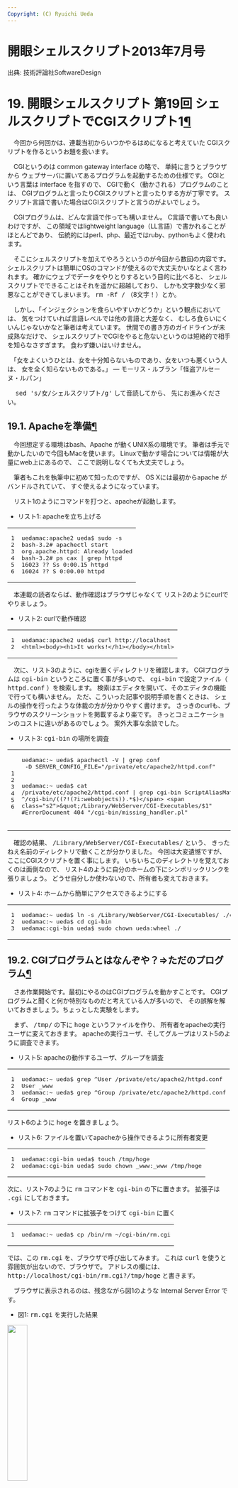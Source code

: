 ```yaml
---
Copyright: (C) Ryuichi Ueda
---
```



# 開眼シェルスクリプト2013年7月号
出典: 技術評論社SoftwareDesign
 
 <div class="section" id="cgi1">
<h1>19. 開眼シェルスクリプト 第19回 シェルスクリプトでCGIスクリプト1<a class="headerlink" href="#cgi1" title="このヘッドラインへのパーマリンク">¶</a></h1>
<p>　今回から何回かは、連載当初からいつかやるはめになると考えていた
CGIスクリプトを作るというお題を扱います。</p>
<p>　CGIというのは common gateway interface の略で、
単純に言うとブラウザから
ウェブサーバに置いてあるプログラムを起動するための仕様です。
CGIという言葉は interface を指すので、
CGIで動く（動かされる）プログラムのことは、
CGIプログラムと言ったりCGIスクリプトと言ったりする方が丁寧です。
スクリプト言語で書いた場合はCGIスクリプトと言うのがよいでしょう。</p>
<p>　CGIプログラムは、どんな言語で作っても構いません。
C言語で書いても良いわけですが、
この領域ではlightweight language（LL言語）で書かれることがほとんどであり、
伝統的にはperl、php、最近ではruby、pythonもよく使われます。</p>
<p>　そこにシェルスクリプトを加えてやろうというのが今回から数回の内容です。
シェルスクリプトは簡単にOSのコマンドが使えるので大丈夫かいなとよく言われます。
確かにウェブでデータをやりとりするという目的に比べると、
シェルスクリプトでできることはそれを遥かに超越しており、
しかも文字数少なく邪悪なことができてしまいます。
<tt class="docutils literal"><span class="pre">rm</span> <span class="pre">-Rf</span> <span class="pre">/</span></tt> （8文字！）とか。</p>
<p>　しかし、「インジェクションを食らいやすいかどうか」という観点においては、
気をつけていれば言語レベルでは他の言語と大差なく、
むしろ食らいにくいんじゃないかなと筆者は考えています。
世間での書き方のガイドラインが未成熟なだけで、
シェルスクリプトでCGIをやると危ないというのは短絡的で相手を知らなさすぎます。
食わず嫌いはいけません。</p>
<p>　「女をよくいうひとは、女を十分知らないものであり、女をいつも悪くいう人は、
女を全く知らないものである。」
&#8212; モーリス・ルブラン「怪盗アルセーヌ・ルパン」</p>
<p>　 <tt class="docutils literal"><span class="pre">sed</span> <span class="pre">'s/女/シェルスクリプト/g'</span></tt> して音読してから、
先にお進みください。</p>
<div class="section" id="apache">
<h2>19.1. Apacheを準備<a class="headerlink" href="#apache" title="このヘッドラインへのパーマリンク">¶</a></h2>
<p>　今回想定する環境はbash、Apache が動くUNIX系の環境です。
筆者は手元で動かしたいので今回もMacを使います。
Linuxで動かす場合については情報が大量にweb上にあるので、
ここで説明しなくても大丈夫でしょう。</p>
<p>　筆者もこれを執筆中に初めて知ったのですが、
OS Xには最初からapache がバンドルされていて、
すぐ使えるようになっています。</p>
<p>　リスト1のようにコマンドを打つと、apacheが起動します。</p>
<ul class="simple">
<li>リスト1: apacheを立ち上げる</li>
</ul>
<div class="highlight-bash"><table class="highlighttable"><tr><td class="linenos"><div class="linenodiv"><pre>1
2
3
4
5
6</pre></div></td><td class="code"><div class="highlight"><pre>uedamac:apache2 ueda<span class="nv">$ </span>sudo -s
bash-3.2# apachectl start
org.apache.httpd: Already loaded
bash-3.2# ps cax | grep httpd
16023 ?? Ss 0:00.15 httpd
16024 ?? S 0:00.00 httpd
</pre></div>
</td></tr></table></div>
<p>　本連載の読者ならば、動作確認はブラウザじゃなくて
リスト2のようにcurlでやりましょう。</p>
<ul class="simple">
<li>リスト2: curlで動作確認</li>
</ul>
<div class="highlight-bash"><table class="highlighttable"><tr><td class="linenos"><div class="linenodiv"><pre>1
2</pre></div></td><td class="code"><div class="highlight"><pre>uedamac:apache2 ueda<span class="nv">$ </span>curl http://localhost
&lt;html&gt;&lt;body&gt;&lt;h1&gt;It works!&lt;/h1&gt;&lt;/body&gt;&lt;/html&gt;
</pre></div>
</td></tr></table></div>
<p>　次に、リスト3のように、cgiを置くディレクトリを確認します。
CGIプログラムは <tt class="docutils literal"><span class="pre">cgi-bin</span></tt> というところに置く事が多いので、
<tt class="docutils literal"><span class="pre">cgi-bin</span></tt> で設定ファイル（ <tt class="docutils literal"><span class="pre">httpd.conf</span></tt> ）を検索します。
検索はエディタを開いて、そのエディタの機能で行っても構いません。
ただ、こういった記事や説明手順を書くときは、
シェルの操作を行ったような体裁の方が分かりやすく書けます。
さっきのcurlも、ブラウザのスクリーンショットを掲載するより楽です。
きっとコミュニケーションのコストに違いがあるのでしょう。
案外大事な余談でした。</p>
<ul class="simple">
<li>リスト3: <tt class="docutils literal"><span class="pre">cgi-bin</span></tt> の場所を調査</li>
</ul>
<div class="highlight-bash"><table class="highlighttable"><tr><td class="linenos"><div class="linenodiv"><pre>1
2
3
4
5
6</pre></div></td><td class="code"><div class="highlight"><pre>uedamac:~ ueda<span class="nv">$ </span>apachectl -V | grep conf
 -D <span class="nv">SERVER_CONFIG_FILE</span><span class="o">=</span><span class="s2">&quot;/private/etc/apache2/httpd.conf&quot;</span>

uedamac:~ ueda<span class="nv">$ </span>cat /private/etc/apache2/httpd.conf | grep cgi-bin
 ScriptAliasMatch ^/cgi-bin/<span class="o">((</span>?!<span class="o">(</span>?i:webobjects<span class="o">))</span>.*<span class="nv">$)</span> <span class="s2">&quot;/Library/WebServer/CGI-Executables/$1&quot;</span>
<span class="c">#ErrorDocument 404 &quot;/cgi-bin/missing_handler.pl&quot;</span>
</pre></div>
</td></tr></table></div>
<p>　確認の結果、 <tt class="docutils literal"><span class="pre">/Library/WebServer/CGI-Executables/</span></tt> という、
きったねえ名前のディレクトリで動くことが分かりました。
今回は大変遺憾ですが、ここにCGIスクリプトを置く事にします。
いちいちこのディレクトリを覚えておくのは面倒なので、
リスト4のように自分のホームの下にシンボリックリンクを張りましょう。
どうせ自分しか使わないので、所有者も変えておきます。</p>
<ul class="simple">
<li>リスト4: ホームから簡単にアクセスできるようにする</li>
</ul>
<div class="highlight-bash"><table class="highlighttable"><tr><td class="linenos"><div class="linenodiv"><pre>1
2
3</pre></div></td><td class="code"><div class="highlight"><pre>uedamac:~ ueda<span class="nv">$ </span>ln -s /Library/WebServer/CGI-Executables/ ./cgi-bin
uedamac:~ ueda<span class="nv">$ </span><span class="nb">cd </span>cgi-bin
uedamac:cgi-bin ueda<span class="nv">$ </span>sudo chown ueda:wheel ./
</pre></div>
</td></tr></table></div>
</div>
<div class="section" id="cgi">
<h2>19.2. CGIプログラムとはなんぞや？=&gt;ただのプログラム<a class="headerlink" href="#cgi" title="このヘッドラインへのパーマリンク">¶</a></h2>
<p>　さあ作業開始です。最初にやるのはCGIプログラムを動かすことです。
CGIプログラムと聞くと何か特別なものだと考えている人が多いので、
その誤解を解いておきましょう。ちょっとした実験をします。</p>
<p>　まず、 <tt class="docutils literal"><span class="pre">/tmp/</span></tt> の下に <tt class="docutils literal"><span class="pre">hoge</span></tt> というファイルを作り、
所有者をapacheの実行ユーザに変えておきます。
apacheの実行ユーザ、そしてグループはリスト5のように調査できます。</p>
<ul class="simple">
<li>リスト5: apacheの動作するユーザ、グループを調査</li>
</ul>
<div class="highlight-bash"><table class="highlighttable"><tr><td class="linenos"><div class="linenodiv"><pre>1
2
3
4</pre></div></td><td class="code"><div class="highlight"><pre>uedamac:~ ueda<span class="nv">$ </span>grep ^User /private/etc/apache2/httpd.conf
User _www
uedamac:~ ueda<span class="nv">$ </span>grep ^Group /private/etc/apache2/httpd.conf
Group _www
</pre></div>
</td></tr></table></div>
<p>リスト6のように <tt class="docutils literal"><span class="pre">hoge</span></tt> を置きましょう。</p>
<ul class="simple">
<li>リスト6: ファイルを置いてapacheから操作できるように所有者変更</li>
</ul>
<div class="highlight-bash"><table class="highlighttable"><tr><td class="linenos"><div class="linenodiv"><pre>1
2</pre></div></td><td class="code"><div class="highlight"><pre>uedamac:cgi-bin ueda<span class="nv">$ </span>touch /tmp/hoge
uedamac:cgi-bin ueda<span class="nv">$ </span>sudo chown _www:_www /tmp/hoge
</pre></div>
</td></tr></table></div>
<p>次に、リスト7のように <tt class="docutils literal"><span class="pre">rm</span></tt> コマンドを <tt class="docutils literal"><span class="pre">cgi-bin</span></tt> の下に置きます。
拡張子は <tt class="docutils literal"><span class="pre">.cgi</span></tt> にしておきます。</p>
<ul class="simple">
<li>リスト7: <tt class="docutils literal"><span class="pre">rm</span></tt> コマンドに拡張子をつけて <tt class="docutils literal"><span class="pre">cgi-bin</span></tt> に置く</li>
</ul>
<div class="highlight-bash"><table class="highlighttable"><tr><td class="linenos"><div class="linenodiv"><pre>1</pre></div></td><td class="code"><div class="highlight"><pre>uedamac:~ ueda<span class="nv">$ </span>cp /bin/rm ~/cgi-bin/rm.cgi
</pre></div>
</td></tr></table></div>
<p>では、この <tt class="docutils literal"><span class="pre">rm.cgi</span></tt> を、ブラウザで呼び出してみます。
これは <tt class="docutils literal"><span class="pre">curl</span></tt> を使うと雰囲気が出ないので、ブラウザで。
アドレスの欄には、
<tt class="docutils literal"><span class="pre">http://localhost/cgi-bin/rm.cgi?/tmp/hoge</span></tt> と書きます。</p>
<p>　ブラウザに表示されるのは、残念ながら図1のような
Internal Server Error です。</p>
<ul class="simple">
<li>図1: <tt class="docutils literal"><span class="pre">rm.cgi</span></tt> を実行した結果</li>
</ul>
<div class="figure">
<a class="reference internal image-reference" href="RM_CGI.png"><img alt="" src="RM_CGI.png" style="width: 30%;" /></a>
</div>
<p>しかし、 <tt class="docutils literal"><span class="pre">/tmp/hoge</span></tt> は、リスト8のように消えています。</p>
<ul class="simple">
<li>リスト8: <tt class="docutils literal"><span class="pre">/tmp/hoge</span></tt> が消える</li>
</ul>
<div class="highlight-bash"><table class="highlighttable"><tr><td class="linenos"><div class="linenodiv"><pre>1
2</pre></div></td><td class="code"><div class="highlight"><pre>uedamac:cgi-bin ueda<span class="nv">$ </span>ls /tmp/hoge
ls: /tmp/hoge: No such file or directory
</pre></div>
</td></tr></table></div>
<p>びっくりしましたでしょうか？</p>
<p>　結局、何をやったかというと、
ブラウザに <tt class="docutils literal"><span class="pre">http://localhost/cgi-bin/rm.cgi?/tmp/hoge</span></tt>
を指定することで、サーバ（この例では自分のMac）の
<tt class="docutils literal"><span class="pre">cgi-bin</span></tt> の下の <tt class="docutils literal"><span class="pre">rm.cgi</span></tt> のオプションに、
<tt class="docutils literal"><span class="pre">/tmp/hoge</span></tt> を渡して <tt class="docutils literal"><span class="pre">/tmp/hoge</span></tt> を消したということになります。
<tt class="docutils literal"><span class="pre">ssh</span></tt> でリモートのサーバに対し、</p>
<div class="highlight-bash"><div class="highlight"><pre><span class="nv">$ </span>ssh &lt;ホスト&gt; <span class="s1">&#39;~/cgi-bin/rm.cgi /tmp/hoge&#39;</span>
</pre></div>
</div>
<p>とやることと何ら変わりがありません。
違うのは、22番ポートでなく、80番ポートを使用したくらいです。</p>
<p>　ただし、 <tt class="docutils literal"><span class="pre">rm</span></tt> コマンドをインターネット上から
不特定多数の人にやられたらたまったものではないので、
apacheでは、</p>
<ul class="simple">
<li>UserやGroupで実行するユーザを限定</li>
<li>実行できるプログラムを特定のディレクトリの下のものに制限</li>
<li>拡張子を登録した物だけに制限</li>
</ul>
<p>するなど、一定の制約を設けてなるべく安全にしてあります。</p>
<p>　逆に、 <tt class="docutils literal"><span class="pre">~/cgi-bin/</span></tt> の下に置いて実行可能なようにパーミッションを設定すれば、
プログラムはなんでもCGIで起動できるようになります。
<tt class="docutils literal"><span class="pre">rm.cgi</span></tt> のようにC言語で書いてあっても、
伝統的に perl で書いても動きます。</p>
<p>　・・・ということは、シェルスクリプトでも動くということになります。</p>
</div>
<div class="section" id="id1">
<h2>19.3. CGIシェルスクリプトを書く<a class="headerlink" href="#id1" title="このヘッドラインへのパーマリンク">¶</a></h2>
<p>　では、シェルスクリプトでCGIスクリプトを書いてみましょう。
まず、ブラウザに字を表示するための最小限のCGIスクリプトをリスト9に示します。</p>
<ul class="simple">
<li>リスト9: 最小限のCGIスクリプト</li>
</ul>
<div class="highlight-bash"><table class="highlighttable"><tr><td class="linenos"><div class="linenodiv"><pre>1
2
3
4
5
6
7
8</pre></div></td><td class="code"><div class="highlight"><pre>uedamac:cgi-bin ueda<span class="nv">$ </span>cat smallest.cgi
<span class="c">#!/bin/bash -xv</span>

<span class="nb">echo</span> <span class="s2">&quot;Content-Type: text/html&quot;</span>
<span class="nb">echo</span> <span class="s2">&quot;&quot;</span>
<span class="nb">echo</span> 魚眼perlスクリプト
//書いたら実行できるようにしておきましょう。
uedamac:cgi-bin ueda<span class="nv">$ </span>chmod +x smallest.cgi
</pre></div>
</td></tr></table></div>
<p>　このシェルスクリプトは何の変哲もないものなので、
リスト10のように普通に端末から実行できます。</p>
<ul class="simple">
<li>リスト10: 端末からCGIスクリプトを実行してみる</li>
</ul>
<div class="highlight-bash"><table class="highlighttable"><tr><td class="linenos"><div class="linenodiv"><pre>1
2
3
4</pre></div></td><td class="code"><div class="highlight"><pre>uedamac:cgi-bin ueda<span class="nv">$ </span>./smallest.cgi 2&gt; /dev/null
Content-Type: text/html

魚眼perlスクリプト
</pre></div>
</td></tr></table></div>
<p>　何の変哲もないのですが、ブラウザから呼び出すと図2のように見えます。</p>
<ul class="simple">
<li>図2: ブラウザから <tt class="docutils literal"><span class="pre">smallest.cgi</span></tt> を実行した結果</li>
</ul>
<div class="figure">
<a class="reference internal image-reference" href="SMALLEST.png"><img alt="" src="SMALLEST.png" style="width: 50%;" /></a>
</div>
<p>　この例のポイントはいくつかあります。
まず、 <tt class="docutils literal"><span class="pre">Content-Type-type:</span> <span class="pre">text/html</span></tt> ですが、
これはHTTPプロトコルで定められたHTTPヘッダです。
さきほどの <tt class="docutils literal"><span class="pre">rm.cgi</span></tt> でブラウザにエラーが出たのは、
HTTPヘッダを <tt class="docutils literal"><span class="pre">rm.cgi</span></tt> が出さないからです。
ブラウザとapacheはHTTPプロトコルでしゃべっているので、
apache（が動かしているCGIプログラム）
がHTTPヘッダを返さず、ブラウザが怒ったのでした。</p>
<p>　ヘッダの次の <tt class="docutils literal"><span class="pre">echo</span> <span class="pre">&quot;&quot;</span></tt> は、
ヘッダと中身を区切る空白行を出すためにあります。
ヘッダの前には余計なものを出してはいけないので、
例えばリスト11のようなCGIスクリプトをブラウザから呼び出すと、
やはりブラウザにエラーが表示されます。</p>
<ul class="simple">
<li>リスト11: HTTPヘッダの前に何か出力するとエラーになる</li>
</ul>
<div class="highlight-bash"><table class="highlighttable"><tr><td class="linenos"><div class="linenodiv"><pre> 1
 2
 3
 4
 5
 6
 7
 8
 9
10
11</pre></div></td><td class="code"><div class="highlight"><pre>uedamac:cgi-bin ueda<span class="nv">$ </span>cat dame.cgi
<span class="c">#!/bin/bash -xv</span>

<span class="nb">echo </span>huh?
<span class="nb">echo</span> <span class="s2">&quot;Content-Type: text/html&quot;</span>
<span class="nb">echo</span> <span class="s2">&quot;&quot;</span>
<span class="nb">echo</span> 湾岸pythonスクリプト
uedamac:cgi-bin ueda<span class="nv">$ </span>curl http://localhost/cgi-bin/dame.cgi 2&gt; /dev/null | head -n 3
&lt;!DOCTYPE HTML PUBLIC <span class="s2">&quot;-//IETF//DTD HTML 2.0//EN&quot;</span>&gt;
&lt;html&gt;&lt;head&gt;
&lt;title&gt;500 Internal Server Error&lt;/title&gt;
</pre></div>
</td></tr></table></div>
<p>　この例では <tt class="docutils literal"><span class="pre">Content-Type-type:</span> <span class="pre">text/html</span></tt> と、
「テキストのHTML」を送ると言っておいて、
実際には単なる一行のテキストしか送っていませんが、
これは今のところこだわらないでおきましょう。</p>
<p>　次に着目すべきは、シェルスクリプトはただ標準出力に字を出しているだけで、
ブラウザやウェブサーバに何か特別なことをしているわけではないということです。
これはapacheがシェルスクリプトの出力を受け取ってブラウザに投げるからです。
シェルスクリプトの側ですべきことは、
正確なHTTPヘッダの出力だけということになります。
いかにもUNIXらしい動きです。</p>
<p>　最後、シバン（ <tt class="docutils literal"><span class="pre">#!/bin/bash</span></tt> ）の行にログを出力する <tt class="docutils literal"><span class="pre">-vx</span></tt>
というオプションをつけましたが、このログはどこに行くのか。
実はリスト12のように、apacheのエラーログに行きます。</p>
<ul class="simple">
<li>リスト12: <tt class="docutils literal"><span class="pre">error_log</span></tt> にCGIスクリプトの標準エラー出力がたまる</li>
</ul>
<div class="highlight-bash"><table class="highlighttable"><tr><td class="linenos"><div class="linenodiv"><pre>1
2
3
4
5
6
7
8
9</pre></div></td><td class="code"><div class="highlight"><pre>uedamac:cgi-bin ueda<span class="nv">$ </span>cat /private/var/log/apache2/error_log
<span class="o">(</span>略<span class="o">)</span>
<span class="o">[</span>Tue Apr 23 21:46:14 2013<span class="o">]</span> <span class="o">[</span>error<span class="o">]</span> <span class="o">[</span>client ::1<span class="o">]</span> <span class="c">#!/bin/bash -xv</span>
<span class="o">[</span>Tue Apr 23 21:46:14 2013<span class="o">]</span> <span class="o">[</span>error<span class="o">]</span> <span class="o">[</span>client ::1<span class="o">]</span>
<span class="o">[</span>Tue Apr 23 21:46:14 2013<span class="o">]</span> <span class="o">[</span>error<span class="o">]</span> <span class="o">[</span>client ::1<span class="o">]</span> <span class="nb">echo</span> <span class="s2">&quot;Content-Type: text/html&quot;</span>
<span class="o">[</span>Tue Apr 23 21:46:14 2013<span class="o">]</span> <span class="o">[</span>error<span class="o">]</span> <span class="o">[</span>client ::1<span class="o">]</span> + <span class="nb">echo</span> <span class="s1">&#39;Content-Type: text/html&#39;</span>
<span class="o">[</span>Tue Apr 23 21:46:14 2013<span class="o">]</span> <span class="o">[</span>error<span class="o">]</span> <span class="o">[</span>client ::1<span class="o">]</span> <span class="nb">echo</span> <span class="s2">&quot;&quot;</span>
<span class="o">[</span>Tue Apr 23 21:46:14 2013<span class="o">]</span> <span class="o">[</span>error<span class="o">]</span> <span class="o">[</span>client ::1<span class="o">]</span> + <span class="nb">echo</span> <span class="s1">&#39;&#39;</span>
<span class="o">[</span>Tue Apr 23 21:46:14 2013<span class="o">]</span> <span class="o">[</span>error<span class="o">]</span> <span class="o">[</span>client ::1<span class="o">]</span> <span class="nb">echo</span> <span class="se">\\x</span>e9<span class="se">\\x</span>ad<span class="se">\\x</span>9a...<span class="o">(</span>略<span class="o">)</span>
</pre></div>
</td></tr></table></div>
<p>　今挙げたポイントは、別のLL言語でも全く同じ事です。
違うのは、LL言語には便利なライブラリが存在していて、
ウェブサーバとのダイレクトなやりとりがちょっとだけ隠蔽されていることです。
でもまあ、何を使おうが普通のCGIの場合、
最終的にはHTTPでHTMLやjavascriptを出力することになります。</p>
</div>
<div class="section" id="id2">
<h2>19.4. とりあえず何か作ってみましょう<a class="headerlink" href="#id2" title="このヘッドラインへのパーマリンク">¶</a></h2>
<p>　さて、シェルスクリプトでCGIスクリプトが作れると分かったので、
さっそくなにか作ってみましょう。
実用的なものは次回以降にまわすとして、
何か面白い物を作ってみましょう。</p>
<p>　まずは、端末からブラウザに文字等を送り込むものを作ってみます。
リスト13のようなシェルスクリプトを作ります。</p>
<ul class="simple">
<li>リスト13: <tt class="docutils literal"><span class="pre">notify.cgi</span></tt></li>
</ul>
<div class="highlight-bash"><table class="highlighttable"><tr><td class="linenos"><div class="linenodiv"><pre> 1
 2
 3
 4
 5
 6
 7
 8
 9
10</pre></div></td><td class="code"><div class="highlight"><pre>uedamac:cgi-bin ueda<span class="nv">$ </span>cat notify.cgi
<span class="c">#!/bin/bash</span>

mkfifo /tmp/pipe
chmod a+w /tmp/pipe

<span class="nb">echo</span> <span class="s2">&quot;Content-Type: text/html&quot;</span>
<span class="nb">echo</span> <span class="s2">&quot;&quot;</span>
cat /tmp/pipe
rm /tmp/pipe
</pre></div>
</td></tr></table></div>
<p>4行目の <tt class="docutils literal"><span class="pre">mkfifo</span></tt> というコマンドは、
「名前つきパイプ」という特別なファイルを作るコマンドです。
「名前つきパイプ」は、その名のとおりパイプでして、
片方から字を突っ込むと、もう片方から字が出てきます。
例えば、</p>
<div class="highlight-bash"><div class="highlight"><pre><span class="nv">$ </span><span class="nb">echo </span>hoge | cat
</pre></div>
</div>
<p>という処理を名前付きパイプで書くとリスト14のようになります。</p>
<ul class="simple">
<li>リスト14: 名前付きパイプを使う</li>
</ul>
<div class="highlight-bash"><table class="highlighttable"><tr><td class="linenos"><div class="linenodiv"><pre>1
2
3
4</pre></div></td><td class="code"><div class="highlight"><pre>//端末1
<span class="nv">$ </span>cat /tmp/pipe
//端末2
<span class="nv">$ </span><span class="nb">echo </span>hoge &gt; /tmp/pipe
</pre></div>
</td></tr></table></div>
<p>こうすると、端末1の <tt class="docutils literal"><span class="pre">cat</span></tt> は <tt class="docutils literal"><span class="pre">/tmp/pipe</span></tt>
に何か字が流れてくるまで止まった状態になり、
端末2で <tt class="docutils literal"><span class="pre">echo</span> <span class="pre">hoge</span></tt> が実行されたら <tt class="docutils literal"><span class="pre">hoge</span></tt> と出力します。
<tt class="docutils literal"><span class="pre">echo</span> <span class="pre">hoge</span></tt> が終わると、 <tt class="docutils literal"><span class="pre">cat</span></tt> も終わります。
よくよく考えると、この動作は普通のパイプのものと同じです。
ただし、 <tt class="docutils literal"><span class="pre">/tmp/pipe</span></tt> は <tt class="docutils literal"><span class="pre">rm</span></tt> で消さない限り、残ります。</p>
<p>　五行目の <tt class="docutils literal"><span class="pre">chmod</span></tt> は、 <tt class="docutils literal"><span class="pre">/tmp/pipe</span></tt>
の所有者以外でも書き込めるようにするためのパーミッション変更です。</p>
<p>　さて、 <tt class="docutils literal"><span class="pre">notify.cgi</span></tt> をブラウザから呼び出してみましょう。
CGIスクリプトは <tt class="docutils literal"><span class="pre">cat</span> <span class="pre">/tmp/pipe</span></tt> で一旦止まるので、
ブラウザでは待ちの状態になります。</p>
<p>　次に、おもむろに端末からリスト15のように打ってみてください。
（脚注: <tt class="docutils literal"><span class="pre">/tmp/pipe</span></tt> のないときにやってしまうと、
<tt class="docutils literal"><span class="pre">/tmp/pipe</span></tt> という普通のファイルができてしまうので注意してください。）</p>
<ul class="simple">
<li>リスト15: 送り込む文字列</li>
</ul>
<div class="highlight-bash"><table class="highlighttable"><tr><td class="linenos"><div class="linenodiv"><pre>1</pre></div></td><td class="code"><div class="highlight"><pre>uedamac:~ ueda<span class="nv">$ </span><span class="nb">echo</span> <span class="s1">&#39;&lt;script&gt;alert(&quot;no more XSS!!&quot;)&lt;/script&gt;&#39;</span> &gt; /tmp/pipe
</pre></div>
</td></tr></table></div>
<p>図3のようにアラートが出たら成功です。
何の役にも立たないですが、多分、面白いと思っていただけたかと。</p>
<ul class="simple">
<li>図3: ブラウザでアラートが表示される</li>
</ul>
<div class="figure">
<a class="reference internal image-reference" href="ALERT.png"><img alt="" src="ALERT.png" style="width: 50%;" /></a>
</div>
<p>　ちなみに、HTTPヘッダがちゃんと意味があるということを示すために、
<tt class="docutils literal"><span class="pre">notify.cgi</span></tt> をリスト2のように書き換えてもう一度やってみます。</p>
<ul class="simple">
<li>リスト16: <tt class="docutils literal"><span class="pre">notify2.cgi</span></tt></li>
</ul>
<div class="highlight-bash"><table class="highlighttable"><tr><td class="linenos"><div class="linenodiv"><pre> 1
 2
 3
 4
 5
 6
 7
 8
 9
10</pre></div></td><td class="code"><div class="highlight"><pre>uedamac:cgi-bin ueda<span class="nv">$ </span>cat notify2.cgi
<span class="c">#!/bin/bash</span>

mkfifo /tmp/pipe
chmod a+w /tmp/pipe

<span class="nb">echo</span> <span class="s2">&quot;Content-Type: text/plain&quot;</span>
<span class="nb">echo</span> <span class="s2">&quot;&quot;</span>
cat /tmp/pipe
rm /tmp/pipe
</pre></div>
</td></tr></table></div>
<p>今度は、ブラウザに
「&lt;script&gt;alert(&#8220;no more XSS&#8221;)&lt;/script&gt;』
と文字列が表示されたと思います。
まともなブラウザならば・・・。</p>
<p>　HTTPヘッダの話が出たので、
最後にファイルのダウンロードでもやってみましょう。
例えばみんな大好きエクセルファイルのダウンロードを行うCGIスクリプトでは、
リスト17のように書けます。</p>
<ul class="simple">
<li>リスト17: ファイルをダウンロードさせるCGIスクリプト</li>
</ul>
<div class="highlight-bash"><table class="highlighttable"><tr><td class="linenos"><div class="linenodiv"><pre> 1
 2
 3
 4
 5
 6
 7
 8
 9
10
11</pre></div></td><td class="code"><div class="highlight"><pre>uedamac:cgi-bin ueda<span class="nv">$ </span>cat download_xlsx.cgi
<span class="c">#!/bin/bash -xv</span>

<span class="nv">FILE</span><span class="o">=</span>/tmp/book1.xlsx
<span class="nv">LENGTH</span><span class="o">=</span><span class="k">$(</span>wc -c <span class="nv">$FILE</span> | awk <span class="s1">&#39;{print $1}&#39;</span><span class="k">)</span>

<span class="nb">echo</span> <span class="s2">&quot;Content-Type: application/octet-stream&quot;</span>
<span class="nb">echo</span> <span class="s1">&#39;Content-Disposition: attachment; filename=&quot;hoge.xlsx&quot;&#39;</span>
<span class="nb">echo</span> <span class="s2">&quot;Content-Length: $LENGTH&quot;</span>
<span class="nb">echo</span>
cat <span class="nv">$FILE</span>
</pre></div>
</td></tr></table></div>
<p>7行目の <tt class="docutils literal"><span class="pre">application/octet-stream</span></tt> は、
「バイナリを送り込むぞ」という宣言、
8行目は「 <tt class="docutils literal"><span class="pre">hoge.xlsx</span></tt> という名前で保存してくれ」、
9行目は変数 <tt class="docutils literal"><span class="pre">LENGTH</span></tt> に書いてあるサイズのデータを出力するぞ、
という意味になります。</p>
<p>　そして、実際にファイルをブラウザに向けて発射するのには、
11行目のようにおなじみの <tt class="docutils literal"><span class="pre">cat</span></tt> を使います。
<tt class="docutils literal"><span class="pre">cat</span></tt> はテキストもバイナリも区別しません。
区別してしまうと他のコマンドと連携して使えなくなってしまいます。</p>
<p>　ファイルはありとあらゆるものがダウンロードさせることができますが、
ヘッダについては微妙に変化させます。
例えば、mpegファイルをブラウザに直接見せたいのなら図12のように書きます。</p>
<ul class="simple">
<li>図12: mpegファイルを見せるためのCGIスクリプト</li>
</ul>
<div class="highlight-bash"><table class="highlighttable"><tr><td class="linenos"><div class="linenodiv"><pre> 1
 2
 3
 4
 5
 6
 7
 8
 9
10</pre></div></td><td class="code"><div class="highlight"><pre>uedamac:cgi-bin ueda<span class="nv">$ </span>cat download_movie.cgi
<span class="c">#!/bin/bash</span>

<span class="nv">FILE</span><span class="o">=</span>/tmp/japanopen2006_keeper.mpeg
<span class="nv">LENGTH</span><span class="o">=</span><span class="k">$(</span>wc -c <span class="nv">$FILE</span> | awk <span class="s1">&#39;{print $1}&#39;</span><span class="k">)</span>

<span class="nb">echo</span> <span class="s2">&quot;Content-Type: video/mpeg&quot;</span>
<span class="nb">echo</span> <span class="s2">&quot;Content-Length: $LENGTH&quot;</span>
<span class="nb">echo</span>
cat <span class="nv">$FILE</span>
</pre></div>
</td></tr></table></div>
<p>　私の普段使っているブラウザ（MacのGoogle ChromeとFirefox）では、
図13のようにブラウザのプラグインが立ち上がり、
画面内でムービーが再生されます。</p>
<ul class="simple">
<li>図13: ヘッダを適切に書くとブラウザでよしなに取りはからってくれる</li>
</ul>
<div class="figure">
<a class="reference internal image-reference" href="MOVIE.png"><img alt="" src="MOVIE.png" style="width: 30%;" /></a>
</div>
<p>ヘッダに <tt class="docutils literal"><span class="pre">Content-Disposition:</span> <span class="pre">attachment;</span> <span class="pre">filename=&quot;hoge.mpeg&quot;'</span></tt>
を加えると、ファイルを再生するかファイルに保存するか聞いて来たり、
再生されずにファイルに保存されたりします。
筆者のHTTPヘッダについての知識はこの程度ですが、
もし別の言語でHTTPヘッダを間接的にいじったことのある人は、
シェルスクリプトでも細かい制御ができることでしょう。</p>
</div>
<div class="section" id="id3">
<h2>19.5. おわりに<a class="headerlink" href="#id3" title="このヘッドラインへのパーマリンク">¶</a></h2>
<p>　今回はシェルスクリプトでCGIスクリプトを書きました。
特に出力について扱いました。
おそらく今回の内容で一番重要なのは、
apacheを経由してブラウザにコンテンツを送るときには、
標準出力を使うということでしょうか。
ここらあたりにも、インターネットがUNIXと共に発展して来た名残があります。
いや、名残というよりも必然かもしれません。
標準入出力は、これ以上ないくらい抽象化されたインタフェースであり、
まず最初に使用を検討すべきものでしょう。</p>
<p>　次回はCGIスクリプトでのPOST、
GETも絡めて何かを作ってみようと考えています。</p>
</div>
</div>
